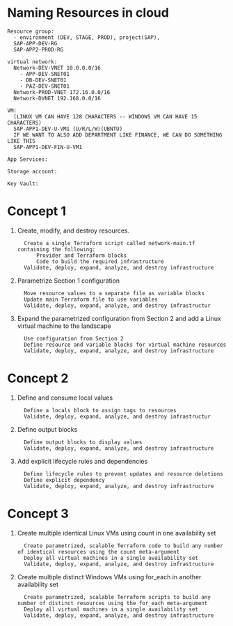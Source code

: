 # Naming Resources in cloud

    Resource group:
      - environment (DEV, STAGE, PROD), project(SAP), 
      SAP-APP-DEV-RG
      SAP-APP2-PROD-RG
      
    virtual network:
      Network-DEV-VNET 10.0.0.0/16
        - APP-DEV-SNET01
        - DB-DEV-SNET01
        - PAZ-DEV-SNET01
      Network-PROD-VNET 172.16.0.0/16
      Network-DVNET 192.168.0.0/16
          
    VM:
      (LINUX VM CAN HAVE 128 CHARACTERS -- WINDOWS VM CAN HAVE 15 CHARACTERS)
      SAP-APP1-DEV-U-VM1 (U/R/L/W)(UBNTU)
      IF WE WANT TO ALSO ADD DEPARTMENT LIKE FINANCE, WE CAN DO SOMETHING LIKE THIS
      SAP-APP1-DEV-FIN-U-VM1  
      
    App Services:
    
    Storage account:
    
    Key Vault:

# Concept 1

1.  Create, modify, and destroy resources.
  
          Create a single Terraform script called network-main.tf containing the following:
              Provider and Terraform blocks
              Code to build the required infrastructure
          Validate, deploy, expand, analyze, and destroy infrastructure
    
2.  Parametrize Section 1 configuration

          Move resource values to a separate file as variable blocks
          Update main Terraform file to use variables
          Validate, deploy, expand, analyze, and destroy infrastructur
    
3.  Expand the parametrized configuration from Section 2 and add a Linux virtual machine to the landscape

          Use configuration from Section 2
          Define resource and variable blocks for virtual machine resources
          Validate, deploy, expand, analyze, and destroy infrastructure

# Concept 2

1.  Define and consume local values
   
          Define a locals block to assign tags to resources
          Validate, deploy, expand, analyze, and destroy infrastructur
    
2.  Define output blocks

          Define output blocks to display values
          Validate, deploy, expand, analyze, and destroy infrastructure  
   
3.  Add explicit lifecycle rules and dependencies

          Define lifecycle rules to prevent updates and resource deletions
          Define explicit dependency
          Validate, deploy, expand, analyze, and destroy infrastructure


  
# Concept 3

1.  Create multiple identical Linux VMs using count in one availability set
   
          Create parametrized, scalable Terraform code to build any number of identical resources using the count meta-argument
          Deploy all virtual machines in a single availability set
          Validate, deploy, expand, analyze, and destroy infrastructure
        
3.  Create multiple distinct Windows VMs using for_each in another availability set

          Create parametrized, scalable Terraform scripts to build any number of distinct resources using the for_each meta-argument
          Deploy all virtual machines in a single availability set
          Validate, deploy, expand, analyze, and destroy infrastructure
